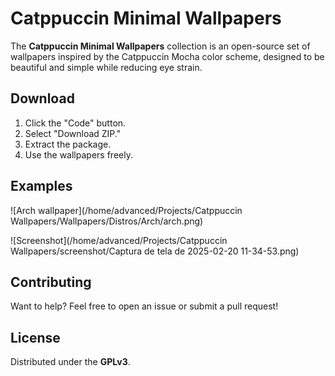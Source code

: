 # Catppuccin Minimal Wallpapers  

The **Catppuccin Minimal Wallpapers** collection is an open-source set of wallpapers inspired by the Catppuccin Mocha color scheme, designed to be beautiful and simple while reducing eye strain.  

## Download  
1. Click the "Code" button.  
2. Select "Download ZIP."  
3. Extract the package.  
4. Use the wallpapers freely.  

## Examples  
![Arch wallpaper](/home/advanced/Projects/Catppuccin Wallpapers/Wallpapers/Distros/Arch/arch.png)  

![Screenshot](/home/advanced/Projects/Catppuccin Wallpapers/screenshot/Captura de tela de 2025-02-20 11-34-53.png)  

## Contributing  
Want to help? Feel free to open an issue or submit a pull request!  

## License  
Distributed under the **GPLv3**.  
